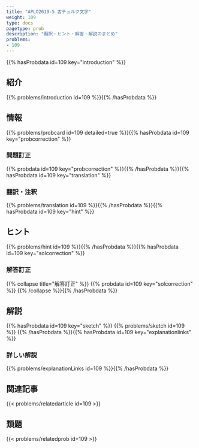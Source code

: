```yaml
---
title: "APLO2019-5 古チュルク文字"
weight: 109
type: docs
pagetype: prob
description: "翻訳・ヒント・解答・解説のまとめ"
problems: 
- 109
---
```


{{% hasProbdata id=109 key="introduction" %}}

## 紹介

{{% problems/introduction id=109 %}}{{% /hasProbdata %}}

## 情報

{{% problems/probcard id=109 detailed=true %}}{{% hasProbdata id=109 key="probcorrection" %}}

### 問題訂正

{{% probdata id=109 key="probcorrection" %}}{{% /hasProbdata %}}{{% hasProbdata id=109 key="translation" %}}

### 翻訳・注釈

{{% problems/translation id=109 %}}{{% /hasProbdata %}}{{% hasProbdata id=109 key="hint" %}}

## ヒント

{{% problems/hint id=109 %}}{{% /hasProbdata %}}{{% hasProbdata id=109 key="solcorrection" %}}

### 解答訂正

{{% collapse title="解答訂正" %}}
{{% probdata id=109 key="solcorrection" %}}
{{% /collapse %}}{{% /hasProbdata %}}

## 解説

{{% hasProbdata id=109 key="sketch" %}}
{{% problems/sketch id=109 %}}
{{% /hasProbdata %}}{{% hasProbdata id=109 key="explanationlinks" %}}

### 詳しい解説

{{% problems/explanationLinks id=109 %}}{{% /hasProbdata %}}

## 関連記事

{{< problems/relatedarticle id=109 >}}

## 類題

{{< problems/relatedprob id=109 >}}

